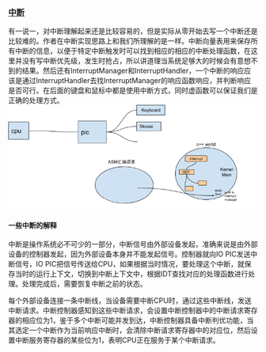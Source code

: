 ### [中断](https://zh.wikipedia.org/wiki/%E4%B8%AD%E6%96%B7)

有一说一，对中断理解起来还是比较容易的，但是实际从零开始去写一个中断还是比较难的。作者在中断实现思路上和我们所理解的是一样。中断向量表用来保存所有中断的信息，以便于特定中断触发时可以找到相应的相应的中断处理函数，在这里并没有写中断优先级，发生时抢占，所以讲道理当系统足够大的时候会有意想不到的结果。然后还有InterruptManager和InterruptHandler，一个中断的响应应该是通过InterruptHandler去找InterruptManager的响应函数响应，并判断响应是否可行。在后面的键盘和鼠标中都是使用中断方式，同时虚函数可以保证我们是正确的处理方式。
![1](1.png)

#### 一些中断的解释
中断是操作系统必不可少的一部分，中断信号由外部设备发起，准确来说是由外部设备的控制器发起，因为外部设备本身并不能发起信号。控制器就向IO PIC发送中断信号，IO PIC把信号传送给CPU，如果根据当时情况，要处理这个中断，就保存当时的运行上下文，切换到中断上下文中，根据IDT查找对应的处理函数进行处理。处理完成后，需要恢复中断之前的状态。

每个外部设备连接一条中断线，当设备需要中断CPU时，通过这些中断线，发送中断请求。中断控制器感知到这些中断请求，会设置中断控制器中的中断请求寄存器的相应位为1，鉴于多个中断可能并发到达，中断控制器具备中断判优功能，当其选定一个中断作为当前响应中断时，会清除中断请求寄存器中的对应位，然后设置中断服务寄存器的某些位为1，表明CPU正在服务于某个中断请求。